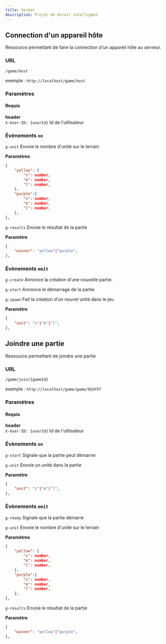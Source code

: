 ```yaml
---
title: Socket
description: Projet de miroir intelligent
---
```


## Connection d'un appareil hôte
Ressource permettant de faire la connection d'un appareil hôte au serveur.

### URL
`/game/host`

exemple : `http://localhost/game/host`

### Paramètres
#### Requis

**header**  
`X-User-ID: {userId}` Id de l'utilisateur 

### Évènements `on`
`g-unit` Envoie le nombre d'unité sur le terrain  

**Paramètres**
```json
{
    "yellow": {
        "s": number,
        "m": number,
        "l": number,
    },
    "purple":{
        "s": number,
        "m": number,
        "l": number,
    },
},
```
`g-results` Envoie le résultat de la partie  

**Paramètre**
```json
{
    "winner": "yellow"|"purple",
},
```

### Évènements `emit`   
`g-create` Annonce la création d'une nouvelle partie.

`g-start` Annonce le démarrage de la partie

`g-spawn` Fait la création d'un nouvel unité dans le jeu   

**Paramètre**
```json
{
    "unit": "s"|"m"|"l",
},
```

## Joindre une partie
Ressource permettant de joindre une partie

### URL
`/game/join/{gameId}`

exemple : `http://localhost/game/game/9SUY5T`

### Paramètres
#### Requis

**header**  
`X-User-ID: {userId}` Id de l'utilisateur 

### Évènements `on`

`g-start` Signale que la partie peut démarrer

`g-unit` Envoie un unité dans la partie  

**Paramètre**
```json
{
    "unit": "s"|"m"|"l",
},
```

### Évènements `emit`   
`g-ready` Signale que la partie démarre

`g-unit` Envoie le nombre d'unité sur le terrain  

**Paramètres**
```json
{
    "yellow": {
        "s": number,
        "m": number,
        "l": number,
    },
    "purple":{
        "s": number,
        "m": number,
        "l": number,
    },
},
```

`g-results` Envoie le résultat de la partie  

**Paramètre**
```json
{
    "winner": "yellow"|"purple",
},
```